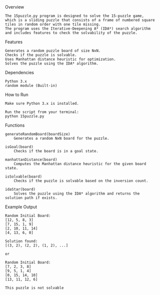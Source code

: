 Overview

    The 15puzzle.py program is designed to solve the 15-puzzle game, 
    which is a sliding puzzle that consists of a frame of numbered square tiles in random order with one tile missing.
    The program uses the Iterative-Deepening A* (IDA*) search algorithm and includes features to check the solvability of the puzzle.

Features

    Generates a random puzzle board of size NxN.
    Checks if the puzzle is solvable.
    Uses Manhattan distance heuristic for optimization.
    Solves the puzzle using the IDA* algorithm.

Dependencies

    Python 3.x
    random module (Built-in)

How to Run

    Make sure Python 3.x is installed.

    Run the script from your terminal:
    python 15puzzle.py

Functions

    generateRandomBoard(boardSize)
        Generates a random NxN board for the puzzle.

    isGoal(board)
        Checks if the board is in a goal state.

    manhattanDistance(board)
        Computes the Manhattan distance heuristic for the given board state.

    isSolvable(board)
        Checks if the puzzle is solvable based on the inversion count.

    idaStar(board)
        Solves the puzzle using the IDA* algorithm and returns the solution path if exists.

Example Output

    Random Initial Board:
    [12, 5, 8, 3]
    [7, 15, 1, 9]
    [2, 10, 11, 14]
    [4, 13, 6, 0]

    Solution found:
    [(3, 2), (2, 2), (1, 2), ...]

    or

    Random Initial Board:
    [7, 2, 3, 8]
    [9, 5, 1, 4]
    [0, 15, 14, 10]
    [13, 11, 12, 6]

    This puzzle is not solvable
